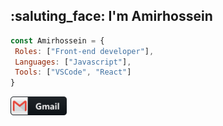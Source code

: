 <div>
  <h2>:saluting_face: I'm Amirhossein</h2>
</div>

```javascript
const Amirhossein = {
 Roles: ["Front-end developer"],
 Languages: ["Javascript"],
 Tools: ["VSCode", "React"]
}
```

<div>
<a href="mailto:amirmanshadi.code@gmail.com"><img src="https://raw.githubusercontent.com/MikeCodesDotNET/ColoredBadges/master/svg/social/gmail.svg" alt="gmail" width="90"></a>
